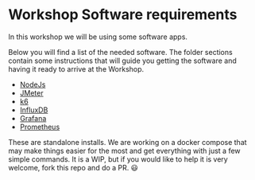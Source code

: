 # Workshop Software requirements
In this workshop we will be using some software apps.

Below you will find a list of the needed software.
The folder sections contain some instructions that will guide you getting the software and having it ready to arrive at the Workshop.

- [NodeJs](./node/README.md)
- [JMeter](./jmeter/README.md)
- [k6](./k6/README.md)
- [InfluxDB](./influxdb/README.md)
- [Grafana](./grafana/README.md)
- [Prometheus](./prometheus/README.md)

These are standalone installs.
We are working on a docker compose that may make things easier for the most and get everything with just a few simple commands. It is a WIP, but if you would like to help it is very welcome, fork this repo and do a PR. :smiley: